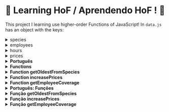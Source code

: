 # :construction: Learning HoF / Aprendendo HoF ! :construction:

This project I learning use higher-order Functions of JavaScript! In `data.js` has an object with the keys:

<details><summary> species </summary> <br />
species => array of objects with keys:

- id: species id;
- name: name of species;
- popularity: number of species;
- location: where stay this species;
- residents => this is an array of objects with the keys:

- name;
- sex;
- age.

</details>

<details><summary> employees </summary> <br />
employees => array of objects with keys:

- id: employeer id;
- firstName: name of employeer;
- lastName: last name of employeer;
- managers: array of id, the elements are employees id;
- responsibleFor: species Id;

</details>

<details> <summary> hours </summary> <br />
hours => object, the keys is name of days week. In this keys has an object with two keys, open and close with a number.

</details>

<details><summary> prices </summary> <br />
prices => object with the keys, adult, senior and child, all keys has a decimal number.
</details>

<details><summary><strong> Português </summary></strong> <br />

Esse projeto eu consolidei meus conhecimentos com higher-order functions de JavaScript! Em `data.js` há um objeto com as chaves:

<details><summary> species </summary> <br />
species => um array de objects com as keys:

- id: id das especies;
- name: nome das especies;
- popularity: número de especies;
- location: onde ficam as especies;
- residents => um array de objetos com as chaves:

- name;
- sex;
- age.

</details>

<details><summary> employees </summary> <br />
employees => um array de objects com as keys:

- id: id dos empregados;
- firstName: nome do empregado;
- lastName: sobrenome do empregado;
- managers: array com id, os elementos são employees id;
- responsibleFor: species Id;

</details>

<details> <summary> hours </summary> <br />
 hours => object, as chaves são os dias da semana em inglês. Nessas chaves há um objeto com as chaves, open e close, que são números representando horas no formato de 24h.

</details>

<details><summary> prices </summary> <br />
prices => object com as chaves, adult, senior and child, todas as chaves possuem um decimal.
</details>

</details>

<details><summary><strong>Functions</summary></strong> <br />

<details><summary><strong> Function getSpeciesByIds </summary> </strong> <br />

This function get all species by ids. Recive an array of ids, then return an empth array if don't have less an id and and return an array with all species of all ids.

</details>

<details><summary><strong> Function getAnimalsOlderThan </strong></summary> <br />

Receve one species and one age, if all animals on the name of species have age more than this age return true, case at less one animal with age lower then the age return false.

</details>

<details><summary><strong> Function getEmployeeByName </summary></strong> <br />

This functions get a employeer by name. Receve a string with a name, this name can be the first name and the last name.

</details>

<details><summary><strong> function createEmployee </strong></summary> <br />

Receve an object with `id`, `firstName` and `lastName`, this param is `personalInfo`, receve another object with keys `managers` and `responsibleFor`, both are array and this param is `associatedWith`, then with this params create a new employee.

</details>

<details><summary><strong> function isManager </summary> </strong> <br />

This function return true or false, case receve `id` is manager return true, in other case return false.

</details>

<details><summary><strong> function addEmployee </summary></strong> <br />

This function can create a new employee like `createEmployee`, but receve `id`, `firstName`, `lastName`, `managers` and `responsibleFor`.

</details>

<details><summary><strong> function countAnimals </summary></strong> <br />

Can receve a species, if not have species return the number of all species.

If have one species return the number of this species.

</details>

<details><summary><strong> Function calculateEntry </summary></strong> <br />

Receve an object with keys `Adult`, `Child` and `Senior` this keys have a number, then will multiplication for prices, of object in `data.js`, then return the sum.

</details>

<details><summary><strong> Function getAnimalMap </summary></strong> <br />

Can receve an object with keys:

- includeNames;
- sorted;
- sex.

If includeNames is true return all animals and your names.

If sorted is true return all animals sorted.

If sex is male return all male animals, and if is female return all female animals.

</details>

<strong> Function getSchedule </summary></strong> <br />

Can receve a param this is a string with a day name.

If not receve a param return `"Open from ${open} am until ${close}pm"` for all day.

If receve a day return `"Open from ${open} am until ${close}pm"`.

If the day is monday return `"CLOSED"`.

</details>

<details><summary><strong>  Function getOldestFromSpecies </summary></strong> <br />

Receve an id of employee and return an array with name, sex and age of the oldest animal. This animal is the first animal of the first specie in array, responsibleFor of employee.

</details>

<details><summary><strong> Function increasePrices </summary></strong> <br />

Receve a number, then change prices in `data.js`.

This change increase the price in number in percentage.

</details>

<details><summary><strong> Function getEmployeeCoverage </summary></strong> <br />

Can receve `id`, `firstName` or `lastName`.

If don't receve a param return an object with all employees, the keys are the full name and all keys receve all animals name.

If receve a param return an object  with one key, the full name of param employee. This key have name of all animal of this employee.

</details>

</details>

<details><summary><strong>Português: Funções</summary></strong> <br />

<details><summary><strong> Função getSpeciesByIds </summary> </strong> <br />

Essa função pega todas das espécies dos ids. Recebe um array de ids, então retorna um array vazio se não há pelo menos um id e um array com todos das espécies de todos os ids.

</details>

<details><summary><strong> Função getAnimalsOlderThan </strong></summary> <br />

Recebe uma espécie e uma idade, se todos os animais da espécie tiver uma idade maior que a idade enviada a função retorna true, caso pelo menos um animal tenha uma idade menor retorna false.

</details>

<details><summary><strong> Função createEmployee </strong></summary> <br />

Recebe um objeto com as chaves `id`, `firstName` e `lastName`, para o parámetro `personalInfo`, recebe um obejeto com as chaves `managers` e `responsibleFor`, ambos são array e esse parámetro é `associatedWith`, então com esses parámetro cria-se um novo empregado.

</details>


<details><summary><strong> Função isManager </summary> </strong> <br />

Essa função retorna true ou false, caso o `id` recebido seja um gerente retorna true, em outro caso retorna false.

</details>

<details><summary><strong> Função addEmployee </summary></strong> <br />

Essa função pode criar um novo empregado como a função `createEployee`, mas essa função recebe `id`, `firstName`, `lastName`, `managers` e `responsibleFor`.

</details>

<details><summary><strong> Função countAnimals </summary></strong> <br />

Pode receber uma espécie, se não receber, retorna o número de todos os animais de todas as espécies.

Se tem uma espécie retorna o número de animais dessa espécie.

</details>

<details><summary><strong> Função calculateEntry </summary></strong> <br />

Recebe um objeto com as chaves `Adult`, `Child` e `Senior` essas chaves têm um número, Então esses números são multiplicados pelos prices, do objeto `data.js`, então retorna a soma.

</details>

<details><summary><strong> Função getAnimalMap </summary></strong> <br />

Pode receber um objeto com as chaves:

- includeNames;
- sorted;
- sex.

Se includeNames for true retorna todos animais e seus nomes.

Se sorted for true retorna todos animais ordenados.

Se sex for male retorna todos os animais macho, e se for female retorna todos animais feminino.

</details>

<strong> Função getSchedule </summary></strong><br />

Pode receber um parâmetro sendo um string com os dias da semana em inglês.

Se não receber um parâmetro retorna `"Open from ${open} am until ${close}pm"` para todos os dias.

Se receber um dia retorna `"Open from ${open} am until ${close}pm"`.

Se o dia for segunda-feira (monday) retorna `"CLOSED"`.

</details>

<details><summary><strong>  Função getOldestFromSpecies </summary></strong> <br />

Recebe um id do empregado e retorna um array com nome, sexo e idade do animal mais velho. Esse animal é o primeiro animal da primeira espécie no array responsibleFor do empregado.

</details>

<details><summary><strong> Função increasePrices </summary></strong> <br />

Recebe um númerom então muda os preços em prices no arquivo `data.js`.

Essa mudanção é um incremento com o número em percentagem.

</details>

<details><summary><strong> Função getEmployeeCoverage </summary></strong> <br />

Pode receber `id`, `firstName` ou `lastName`.

Se não receber um parâmetro retorna um objeto com todos os empregados, as chaves são o nome completo de todos os funcionários, as chaves possuem os nomes dos animais.

Se recebe um parâmetro retorna um objeto com uma chave, o nome completo do empregado enviado como parâmetro. Essa chave possui todos os animais do empregado.

</details>

</details>